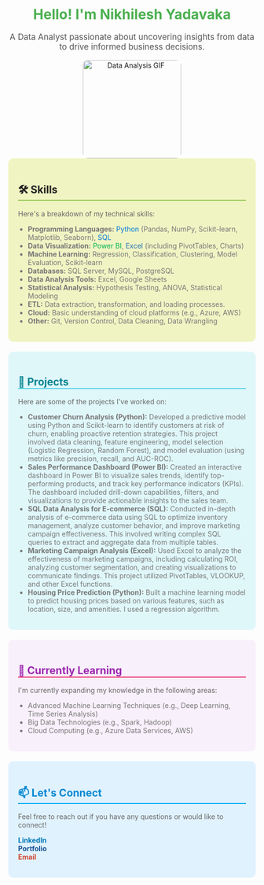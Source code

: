 <div align="center">
    <h1 style="color: #4CAF50;">Hello! I'm Nikhilesh Yadavaka</h1>
    <p style="color: #555; font-size: 1.2em;">A Data Analyst passionate about uncovering insights from data to drive informed business decisions.</p>
    <img src="https://media.giphy.com/media/3ov9jLsBqEjO9n4M2I/giphy.gif" width="200" style="border-radius: 10px;" alt="Data Analysis GIF">
</div>

<div style="background-color: #f0f4c3; padding: 20px; border-radius: 10px; margin-bottom: 20px;">
    <h2 style="color: #212121; border-bottom: 2px solid #8BC34A;">🛠️ Skills</h2>
    <p style="color: #666;">Here's a breakdown of my technical skills:</p>
    <ul style="list-style-type: disc; padding-left: 20px; color: #777;">
        <li><strong>Programming Languages:</strong> <span style="color: #0078d7;">Python</span> (Pandas, NumPy, Scikit-learn, Matplotlib, Seaborn), <span style="color: #0078d7;">SQL</span></li>
        <li><strong>Data Visualization:</strong> <span style="color: #00b050;">Power BI</span>, <span style="color: #2171b5;">Excel</span> (including PivotTables, Charts)</li>
        <li><strong>Machine Learning:</strong> Regression, Classification, Clustering, Model Evaluation, Scikit-learn</li>
        <li><strong>Databases:</strong> SQL Server, MySQL, PostgreSQL</li>
         <li><strong>Data Analysis Tools:</strong> Excel, Google Sheets</li>
        <li><strong>Statistical Analysis:</strong> Hypothesis Testing, ANOVA, Statistical Modeling</li>
        <li><strong>ETL:</strong> Data extraction, transformation, and loading processes.</li>
        <li><strong>Cloud:</strong> Basic understanding of cloud platforms (e.g., Azure, AWS)</li>
        <li><strong>Other:</strong> Git, Version Control, Data Cleaning, Data Wrangling</li>
    </ul>
</div>

<div style="background-color: #e0f7fa; padding: 20px; border-radius: 10px; margin-bottom: 20px;">
    <h2 style="color: #00838f; border-bottom: 2px solid #4dd0e1;">💼 Projects</h2>
    <p style="color: #666;">Here are some of the projects I've worked on:</p>
    <ul style="list-style-type: disc; padding-left: 20px; color: #777;">
        <li><strong>Customer Churn Analysis (Python):</strong> Developed a predictive model using Python and Scikit-learn to identify customers at risk of churn, enabling proactive retention strategies. This project involved data cleaning, feature engineering, model selection (Logistic Regression, Random Forest), and model evaluation (using metrics like precision, recall, and AUC-ROC).</li>
        <li><strong>Sales Performance Dashboard (Power BI):</strong> Created an interactive dashboard in Power BI to visualize sales trends, identify top-performing products, and track key performance indicators (KPIs). The dashboard included drill-down capabilities, filters, and visualizations to provide actionable insights to the sales team.</li>
        <li><strong>SQL Data Analysis for E-commerce (SQL):</strong> Conducted in-depth analysis of e-commerce data using SQL to optimize inventory management, analyze customer behavior, and improve marketing campaign effectiveness. This involved writing complex SQL queries to extract and aggregate data from multiple tables.</li>
        <li><strong>Marketing Campaign Analysis (Excel):</strong> Used Excel to analyze the effectiveness of marketing campaigns, including calculating ROI, analyzing customer segmentation, and creating visualizations to communicate findings. This project utilized PivotTables, VLOOKUP, and other Excel functions.</li>
        <li><strong>Housing Price Prediction (Python):</strong> Built a machine learning model to predict housing prices based on various features, such as location, size, and amenities. I used a regression algorithm.</li>
    </ul>
</div>

<div style="background-color: #f8f0fb; padding: 20px; border-radius: 10px; margin-bottom: 20px;">
    <h2 style="color: #9c27b0; border-bottom: 2px solid #e91e63;">🌱 Currently Learning</h2>
    <p style="color: #666;">I'm currently expanding my knowledge in the following areas:</p>
    <ul style="list-style-type: disc; padding-left: 20px; color: #777;">
        <li>Advanced Machine Learning Techniques (e.g., Deep Learning, Time Series Analysis)</li>
        <li>Big Data Technologies (e.g., Spark, Hadoop)</li>
        <li>Cloud Computing (e.g., Azure Data Services, AWS)</li>
    </ul>
</div>

<div style="background-color: #e0f2fe; padding: 20px; border-radius: 10px;">
    <h2 style="color: #0288d1; border-bottom: 2px solid #03a9f4;">📫 Let's Connect</h2>
    <p style="color: #666;">Feel free to reach out if you have any questions or would like to connect!</p>
    <ul style="list-style-type: none; padding-left: 0; color: #777;">
        <li><a href="Replace with your LinkedIn Profile URL" style="color: #0077b5; text-decoration: none; font-weight: bold;">LinkedIn</a></li>
        <li><a href="Replace with your Portfolio URL" style="color: #1a5293; text-decoration: none; font-weight: bold;">Portfolio</a></li>
        <li><a href="Replace with your Email Address" style="color: #d34836; text-decoration: none; font-weight: bold;">Email</a></li>
    </ul>
</div>
